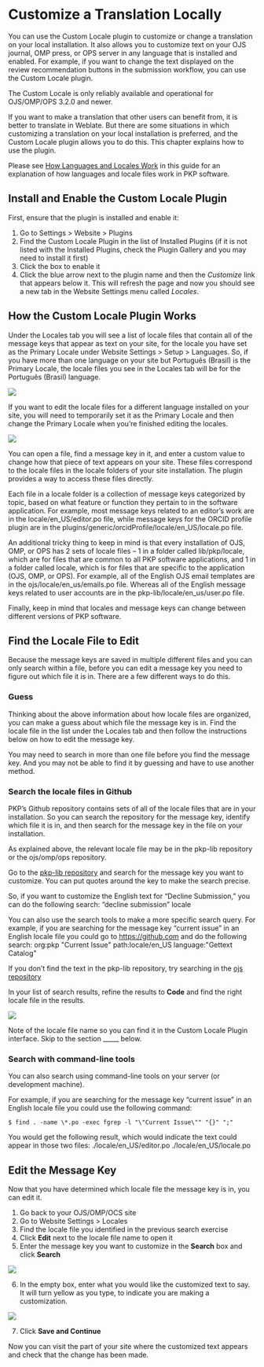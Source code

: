 # Customize a Translation Locally

You can use the Custom Locale plugin to customize or change a translation on your local installation. It also allows you to customize text on your OJS journal, OMP press, or OPS server in any language that is installed and enabled. For example, if you want to change the text displayed on the review recommendation buttons in the submission workflow, you can use the Custom Locale plugin.

The Custom Locale is only reliably available and operational for OJS/OMP/OPS 3.2.0 and newer.

If you want to make a translation that other users can benefit from, it is better to translate in Weblate. But there are some situations in which customizing a translation on your local installation is preferred, and the Custom Locale plugin allows you to do this. This chapter explains how to use the plugin.

Please see [How Languages and Locales Work](https://docs.pkp.sfu.ca/translating-guide/en/managing-languages#how-languages-and-locales-work) in this guide for an explanation of how languages and locale files work in PKP software.

## Install and Enable the Custom Locale Plugin

First, ensure that the plugin is installed and enable it:
1. Go to Settings > Website > Plugins
2. Find the Custom Locale Plugin in the list of Installed Plugins (if it is not listed with the Installed Plugins, check the Plugin Gallery and you may need to install it first)
3. Click the box to enable it
4. Click the blue arrow next to the plugin name and then the *Customize* link that appears below it. This will refresh the page and now you should see a new tab in the Website Settings menu called *Locales*.

## How the Custom Locale Plugin Works

Under the Locales tab you will see a list of locale files that contain all of the message keys that appear as text on your site, for the locale you have set as the Primary Locale under Website Settings > Setup > Languages. So, if you have more than one language on your site but Português (Brasil) is the Primary Locale, the locale files you see in the Locales tab will be for the Português (Brasil) language.

![](./assets/translating-guide-custom-locale-localefiles.png)

If you want to edit the locale files for a different language installed on your site, you will need to temporarily set it as the Primary Locale and then change the Primary Locale when you’re finished editing the locales.

![](./assets/translating-guide-primary-locale.png)

You can open a file, find a message key in it, and enter a custom value to change how that piece of text appears on your site.  These files correspond to the locale files in the locale folders of your site installation.  The plugin provides a way to access these files directly.

Each file in a locale folder is a collection of message keys categorized by topic, based on what feature or function they pertain to in the software application.  For example, most message keys related to an editor’s work are in the locale/en_US/editor.po file, while message keys for the ORCID profile plugin are in the plugins/generic/orcidProfile/locale/en_US/locale.po file.

An additional tricky thing to keep in mind is that every installation of OJS, OMP, or OPS has 2 sets of locale files – 1 in a folder called lib/pkp/locale, which are for files that are common to all PKP software applications, and 1 in a folder called locale, which is for files that are specific to the application (OJS, OMP, or OPS).  For example, all of the English OJS email templates are in the ojs/locale/en_us/emails.po file. Whereas all of the English message keys related to user accounts are in the pkp-lib/locale/en_us/user.po file.

Finally, keep in mind that locales and message keys can change between different versions of PKP software.

## Find the Locale File to Edit
Because the message keys are saved in multiple different files and you can only search within a file, before you can edit a message key you need to figure out which file it is in. There are a few different ways to do this.

### Guess
Thinking about the above information about how locale files are organized, you can make a guess about which file the message key is in. Find the locale file in the list under the Locales tab and then follow the instructions below on how to edit the message key.

You may need to search in more than one file before you find the message key. And you may not be able to find it by guessing and have to use another method.

### Search the locale files in Github
PKP’s Github repository contains sets of all of the locale files that are in your installation. So you can search the repository for the message key, identify which file it is in, and then search for the message key in the file on your installation.

As explained above, the relevant locale file may be in the pkp-lib repository or the ojs/omp/ops repository.

Go to the [pkp-lib repository](https://github.com/pkp/pkp-lib) and search for the message key you want to customize. You can put quotes around the key to make the search precise.

So, if you want to customize the English text for “Decline Submission,” you can do the following search: “decline submission” locale

You can also use the search tools to make a more specific search query.  For example, if you are searching for the message key “current issue” in an English locale file you could go to https://github.com and do the following search: org:pkp "Current Issue" path:locale/en_US language:"Gettext Catalog"

If you don’t find the text in the pkp-lib repository, try searching in the [ojs repository](https://github.com/pkp/ojs)

In your list of search results, refine the results to **Code** and find the right locale file in the results.

![](./assets/translating-guide-github-locale-keys-search-results.png)

Note of the locale file name so you can find it in the Custom Locale Plugin interface. Skip to the section _____ below.

### Search with command-line tools

You can also search using command-line tools on your server (or development machine).

For example, if you are searching for the message key “current issue” in an English locale file you could use the following command:
```
$ find . -name \*.po -exec fgrep -l "\"Current Issue\"" "{}" ";"
```

You would get the following result, which would indicate the text could appear in those two files: ./locale/en_US/editor.po ./locale/en_US/locale.po

## Edit the Message Key

Now that you have determined which locale file the message key is in, you can edit it.

1. Go back to your OJS/OMP/OCS site
2. Go to Website Settings > Locales
3. Find the locale file you identified in the previous search exercise
4. Click **Edit** next to the locale file name to open it
5. Enter the message key you want to customize in the **Search** box and click **Search**

![](./assets/translating-guide-search-locale-file.png)

6. In the empty box, enter what you would like the customized text to say. It will turn yellow as you type, to indicate you are making a customization.

![](./assets/translating-guide-customize-locale-key.png)

7. Click **Save and Continue**

Now you can visit the part of your site where the customized text appears and check that the change has been made. 
